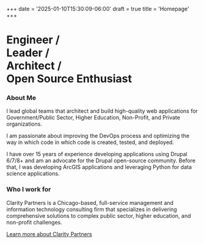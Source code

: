 +++
date = '2025-01-10T15:30:09-06:00'
draft = true
title = 'Homepage'
+++

# Engineer /<br/>Leader /<br/>Architect /<br/>Open Source Enthusiast
### About Me
I lead global teams that architect and build high-quality web applications for Government/Public Sector, Higher Education, Non-Profit, and Private organizations.

I am passionate about improving the DevOps process and optimizing the way in which code in which code is created, tested, and deployed.

I have over 15 years of experience developing applications using Drupal 6/7/8+ and am an advocate for the Drupal open-source community.
Before that, I was developing ArcGIS applications and leveraging Python for data science applications.
### Who I work for
Clarity Partners is a Chicago-based, full-service management and information technology consulting firm that specializes in delivering comprehensive solutions to complex public sector, higher education, and non-profit challenges.

[Learn more about Clarity Partners](https://www.claritypartners.com/who-we-are/firm-overview/)